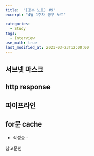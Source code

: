 ```yaml
---
title:  "[공부 노트] #9"
excerpt: "4월 1주차 공부 노트"

categories:
  - Study
tags:
  - Interview
use_math: true
last_modified_at: 2021-03-23T12:00:00
---
```


## 서브넷 마스크

## http response

## 파이프라인

## for문 cache

- 작성중 -

참고문헌
> 